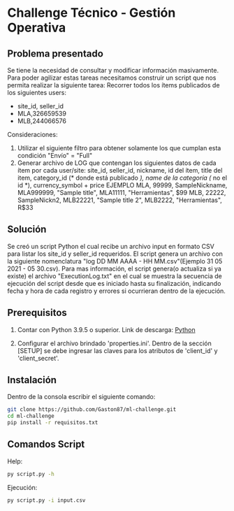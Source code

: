 # Challenge Técnico - Gestión Operativa

## Problema presentado
Se tiene la necesidad de consultar y modificar información masivamente. Para poder agilizar estas tareas necesitamos construir un script que nos permita realizar la siguiente tarea:
Recorrer todos los ítems publicados de los siguientes users:
* site_id, seller_id
* MLA,326659539
* MLB,244066576

Consideraciones:
1. Utilizar el siguiente filtro para obtener solamente los que cumplan esta condición "Envío" = "Full"
2. Generar archivo de LOG que contengan los siguientes datos de cada ítem por cada
user/site:
site_id, seller_id, nickname, id del ítem, title del item, category_id (* donde está
publicado *), name de la categoría (* no el id *), currency_symbol + price
EJEMPLO
MLA, 99999, SampleNickname, MLA999999, "Sample title", MLA11111, "Herramientas", $99
MLB, 22222, SampleNickn2, MLB22221, "Sample title 2", MLB2222, "Herramientas", R$33


## Solución

Se creó un script Python el cual recibe un archivo input en formato CSV para listar los site_id y seller_id requeridos. El script genera un archivo con la siguiente nomenclatura "log DD MM AAAA - HH MM.csv"(Ejemplo 31 05 2021 - 05 30.csv). 
Para mas información, el script genera(o actualiza si ya existe) el archivo "ExecutionLog.txt" en el cual se muestra la secuencia de ejecución del script desde que es iniciado hasta su finalización, indicando fecha y hora de cada registro y errores si ocurrieran dentro de la ejecución.

## Prerequisitos

1. Contar con Python 3.9.5 o superior. Link de descarga: [Python](https://www.python.org/downloads/)

2. Configurar el archivo brindado 'properties.ini'. Dentro de la sección [SETUP] se debe ingresar las claves para los atributos de 'client_id' y 'client_secret'.

## Instalación

Dentro de la consola escribir el siguiente comando:

```bash
git clone https://github.com/Gaston87/ml-challenge.git
cd ml-challenge
pip install -r requisitos.txt
```

## Comandos Script

Help:
```bash
py script.py -h
```

Ejecución:
```bash
py script.py -i input.csv
```

